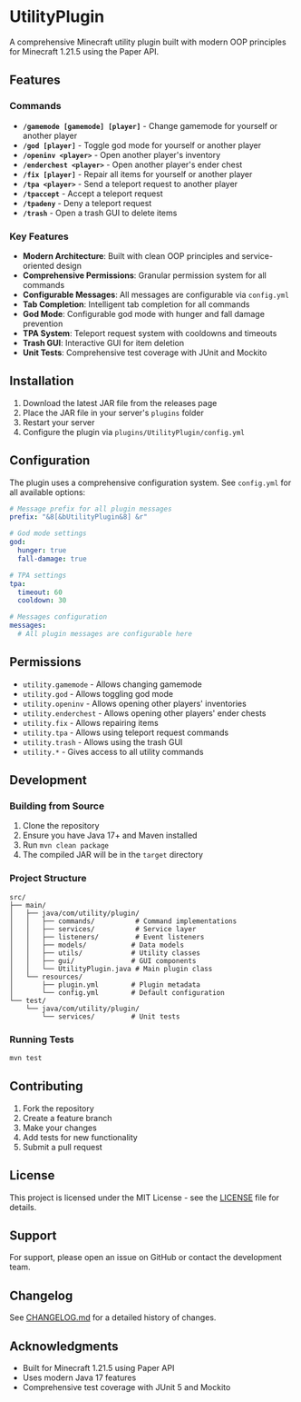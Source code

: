 # UtilityPlugin

A comprehensive Minecraft utility plugin built with modern OOP principles for Minecraft 1.21.5 using the Paper API.

## Features

### Commands

- **`/gamemode [gamemode] [player]`** - Change gamemode for yourself or another player
- **`/god [player]`** - Toggle god mode for yourself or another player
- **`/openinv <player>`** - Open another player's inventory
- **`/enderchest <player>`** - Open another player's ender chest
- **`/fix [player]`** - Repair all items for yourself or another player
- **`/tpa <player>`** - Send a teleport request to another player
- **`/tpaccept`** - Accept a teleport request
- **`/tpadeny`** - Deny a teleport request
- **`/trash`** - Open a trash GUI to delete items

### Key Features

- **Modern Architecture**: Built with clean OOP principles and service-oriented design
- **Comprehensive Permissions**: Granular permission system for all commands
- **Configurable Messages**: All messages are configurable via `config.yml`
- **Tab Completion**: Intelligent tab completion for all commands
- **God Mode**: Configurable god mode with hunger and fall damage prevention
- **TPA System**: Teleport request system with cooldowns and timeouts
- **Trash GUI**: Interactive GUI for item deletion
- **Unit Tests**: Comprehensive test coverage with JUnit and Mockito

## Installation

1. Download the latest JAR file from the releases page
2. Place the JAR file in your server's `plugins` folder
3. Restart your server
4. Configure the plugin via `plugins/UtilityPlugin/config.yml`

## Configuration

The plugin uses a comprehensive configuration system. See `config.yml` for all available options:

```yaml
# Message prefix for all plugin messages
prefix: "&8[&bUtilityPlugin&8] &r"

# God mode settings
god:
  hunger: true
  fall-damage: true

# TPA settings
tpa:
  timeout: 60
  cooldown: 30

# Messages configuration
messages:
  # All plugin messages are configurable here
```

## Permissions

- `utility.gamemode` - Allows changing gamemode
- `utility.god` - Allows toggling god mode
- `utility.openinv` - Allows opening other players' inventories
- `utility.enderchest` - Allows opening other players' ender chests
- `utility.fix` - Allows repairing items
- `utility.tpa` - Allows using teleport request commands
- `utility.trash` - Allows using the trash GUI
- `utility.*` - Gives access to all utility commands

## Development

### Building from Source

1. Clone the repository
2. Ensure you have Java 17+ and Maven installed
3. Run `mvn clean package`
4. The compiled JAR will be in the `target` directory

### Project Structure

```
src/
├── main/
│   ├── java/com/utility/plugin/
│   │   ├── commands/          # Command implementations
│   │   ├── services/          # Service layer
│   │   ├── listeners/         # Event listeners
│   │   ├── models/           # Data models
│   │   ├── utils/            # Utility classes
│   │   ├── gui/              # GUI components
│   │   └── UtilityPlugin.java # Main plugin class
│   └── resources/
│       ├── plugin.yml        # Plugin metadata
│       └── config.yml        # Default configuration
└── test/
    └── java/com/utility/plugin/
        └── services/         # Unit tests
```

### Running Tests

```bash
mvn test
```

## Contributing

1. Fork the repository
2. Create a feature branch
3. Make your changes
4. Add tests for new functionality
5. Submit a pull request

## License

This project is licensed under the MIT License - see the [LICENSE](LICENSE) file for details.

## Support

For support, please open an issue on GitHub or contact the development team.

## Changelog

See [CHANGELOG.md](CHANGELOG.md) for a detailed history of changes.

## Acknowledgments

- Built for Minecraft 1.21.5 using Paper API
- Uses modern Java 17 features
- Comprehensive test coverage with JUnit 5 and Mockito

